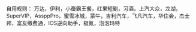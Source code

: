 自用规则：
万达，伊利，小蚕霸王餐，红果短剧，习酒，上汽大众，龙湖，SuperVIP，AssppPro，蜜雪冰城，蒙牛，吉利汽车，飞凡汽车，华住会，杰士邦，富友缴费通，IOS逆向助手，极氮，泡泡玛特
